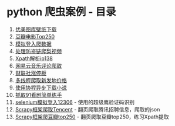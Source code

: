 # python 爬虫案例 - 目录
1. [优美图库壁纸下载](https://github.com/shunfeng1990/caiji/tree/main/%E4%BC%98%E7%BE%8E%E5%9B%BE%E5%BA%93%E5%A3%81%E7%BA%B8%E4%B8%8B%E8%BD%BD)
2. [豆瓣电影Top250](https://github.com/shunfeng1990/caiji/tree/main/%E8%B1%86%E7%93%A3%E7%94%B5%E5%BD%B1Top250)
3. [模拟登入爬数据](https://github.com/shunfeng1990/caiji/tree/main/%E6%A8%A1%E6%8B%9F%E7%99%BB%E5%85%A5%E7%88%AC%E6%95%B0%E6%8D%AE)
4. [处理防盗链爬梨视频](https://github.com/shunfeng1990/caiji/tree/main/%E5%A4%84%E7%90%86%E9%98%B2%E7%9B%97%E9%93%BE%E7%88%AC%E6%A2%A8%E8%A7%86%E9%A2%91)
5. [Xpath解析ip138](https://github.com/shunfeng1990/caiji/tree/main/Xpath%E8%A7%A3%E6%9E%90ip138)
6. [网易云音乐评论爬取](https://github.com/shunfeng1990/caiji/tree/main/%E7%BD%91%E6%98%93%E4%BA%91%E9%9F%B3%E4%B9%90%E8%AF%84%E8%AE%BA%E7%88%AC%E5%8F%96)
7. [财联社涨停板](https://github.com/shunfeng1990/caiji/tree/main/%E8%B4%A2%E8%81%94%E7%A4%BE%E6%B6%A8%E5%81%9C%E6%9D%BF)
8. [多线程爬取新发地价格](https://github.com/shunfeng1990/caiji/tree/main/%E5%A4%9A%E7%BA%BF%E7%A8%8B%E7%88%AC%E5%8F%96%E6%96%B0%E5%8F%91%E5%9C%B0%E4%BB%B7%E6%A0%BC)
9. [使用协程异步下载小说](https://github.com/shunfeng1990/caiji/tree/main/%E4%BD%BF%E7%94%A8%E5%8D%8F%E7%A8%8B%E5%BC%82%E6%AD%A5%E4%B8%8B%E8%BD%BD%E5%B0%8F%E8%AF%B4)
10. [抓取91看剧简单练手](https://github.com/shunfeng1990/caiji/tree/main/%E6%8A%93%E5%8F%9691%E7%9C%8B%E5%89%A7%E7%AE%80%E5%8D%95%E7%BB%83%E6%89%8B)
11. [selenium模拟登入12306](https://github.com/shunfeng1990/caiji/tree/main/selenium%E6%A8%A1%E6%8B%9F%E7%99%BB%E5%85%A512306) - 使用的超级鹰验证码识别
12. [Scrapy框架爬取Tencent](https://github.com/shunfeng1990/caiji/tree/main/Scrapy%E6%A1%86%E6%9E%B6%E7%88%AC%E5%8F%96Tencent) - 翻页爬取腾讯招聘信息，爬取的json
13. [Scrapy框架爬豆瓣top250](https://github.com/shunfeng1990/caiji/tree/main/Scrapy%E6%A1%86%E6%9E%B6%E7%88%AC%E8%B1%86%E7%93%A3top250) - 翻页爬取豆瓣top250，练习Xpath提取

